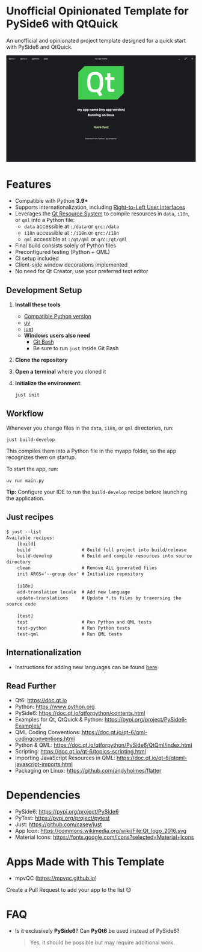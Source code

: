 # Unofficial Opinionated Template for PySide6 with QtQuick

An unofficial and opinionated project template designed for a quick start with PySide6 and QtQuick.

![screenshot](docs/picture.png)

# Features

- Compatible with Python **3.9+**
- Supports internationalization,
  including [Right-to-Left User Interfaces](https://doc.qt.io/qt-6/qtquick-positioning-righttoleft.html)
- Leverages the [Qt Resource System](https://doc.qt.io/qt-6/resources.html) to compile resources in `data`, `i18n`, or
  `qml` into a Python file:
  - `data` accessible at `:/data` or `qrc:/data`
  - `i18n` accessible at `:/i18n` or `qrc:/i18n`
  - `qml` accessible at `:/qt/qml` or `qrc:/qt/qml`
- Final build consists solely of Python files
- Preconfigured testing (Python + QML)
- CI setup included
- Client-side window decorations implemented
- No need for Qt Creator; use your preferred text editor

## Development Setup

1. **Install these tools**

   - [Compatible Python version](https://www.python.org/downloads)
   - [uv](https://github.com/astral-sh/uv)
   - [just](https://github.com/casey/just)
   - **Windows users also need**
     - [Git Bash](https://git-scm.com/downloads)
     - Be sure to run `just` inside Git Bash

2. **Clone the repository**

3. **Open a terminal** where you cloned it

4. **Initialize the environment**:

   ```shell
   just init
   ```
   
## Workflow

Whenever you change files in the `data`, `i18n`, or `qml` directories, run:

```shell
just build-develop
```

This compiles them into a Python file in the myapp folder, so the app recognizes them on startup.

To start the app, run:

```shell
uv run main.py
```

**Tip:** Configure your IDE to run the `build-develop` recipe before launching the application.

## Just recipes

```just
$ just --list
Available recipes:
    [build]
    build                   # Build full project into build/release
    build-develop           # Build and compile resources into source directory
    clean                   # Remove ALL generated files
    init ARGS='--group dev' # Initialize repository

    [i18n]
    add-translation locale  # Add new language
    update-translations     # Update *.ts files by traversing the source code

    [test]
    test                    # Run Python and QML tests
    test-python             # Run Python tests
    test-qml                # Run QML tests
```

## Internationalization

- Instructions for adding new languages can be found [here](docs/internationalization.md).

## Read Further

- Qt6: https://doc.qt.io
- Python: https://www.python.org
- PySide6: https://doc.qt.io/qtforpython/contents.html
- Examples for Qt, QtQuick & Python: https://pypi.org/project/PySide6-Examples/
- QML Coding Conventions: https://doc.qt.io/qt-6/qml-codingconventions.html
- Python & QML: https://doc.qt.io/qtforpython/PySide6/QtQml/index.html
- Scripting: https://doc.qt.io/qt-6/topics-scripting.html
- Importing JavaScript Resources in QML: https://doc.qt.io/qt-6/qtqml-javascript-imports.html
- Packaging on Linux: https://github.com/andyholmes/flatter

# Dependencies

- PySide6: https://pypi.org/project/PySide6
- PyTest: https://pypi.org/project/pytest
- Just: https://github.com/casey/just
- App Icon: https://commons.wikimedia.org/wiki/File:Qt_logo_2016.svg
- Material Icons: https://fonts.google.com/icons?selected=Material+Icons

# Apps Made with This Template

- mpvQC (https://mpvqc.github.io)

Create a Pull Request to add your app to the list 😊

# FAQ

- Is it exclusively **PySide6**? Can **PyQt6** be used instead of PySide6?
  > Yes, it should be possible but may require additional work.
